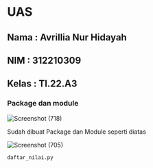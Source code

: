 # UAS
## Nama  : Avrillia Nur Hidayah
## NIM   : 312210309
## Kelas : TI.22.A3
### Package dan module

![Screenshot (718)](https://user-images.githubusercontent.com/115686359/210766307-7c0963ba-ea6b-4a3c-8e6c-36b0a571366c.png)

Sudah dibuat Package dan Module seperti diatas

![Screenshot (705)](https://user-images.githubusercontent.com/115686359/210766516-ec0a6c72-4384-4cc1-ac3a-e1c6393f7aa9.png)

```daftar_nilai.py``` 

